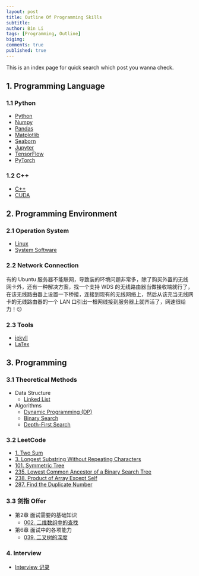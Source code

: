 ```yaml
---
layout: post
title: Outline Of Programming Skills
subtitle: 
author: Bin Li
tags: [Programming, Outline]
bigimg: 
comments: true
published: true
---
```


This is an index page for quick search which post you wanna check.

## 1. Programming Language
### 1.1 Python
* [Python](https://binlidaily.github.io/2018-10-16-python/)
* [Numpy](https://binlidaily.github.io/2018-10-16-numpy/)
* [Pandas](https://binlidaily.github.io/2018-10-08-pandas/)
* [Matplotlib](https://binlidaily.github.io/2018-10-23-matplotlib/)
* [Seaborn](https://binlidaily.github.io/2018-10-12-seaborn/)
* [Jupyter](https://binlidaily.github.io/2018-02-03-jupyter/)
* [TensorFlow](https://binlidaily.github.io/2018-01-07-tensorflow/)
* [PyTorch](https://binlidaily.github.io/2019-04-01-pytorch/)

### 1.2 C++
* [C++](https://binlidaily.github.io/2018-01-05-c-plus-plus)
* [CUDA](https://binlidaily.github.io/2018-02-15-cuda)

## 2. Programming Environment
### 2.1 Operation System
* [Linux](https://binlidaily.github.io/2018-01-05-linux/)
* [System Software](https://binlidaily.github.io/2018-03-30-system-software/)

### 2.2 Network Connection
有的 Ubuntu 服务器不能联网，导致装的环境问题非常多，除了购买外置的无线网卡外，还有一种解决方案，找一个支持 WDS 的无线路由器当做接收端就行了，在该无线路由器上设置一下桥接，连接到现有的无线网络上，然后从该充当无线网卡的无线路由器的一个 LAN 口引出一根网线接到服务器上就齐活了，网速很给力！😕

### 2.3 Tools
* [jekyll](https://binlidaily.github.io/2017-10-13-jekyll/)
* [LaTex](https://binlidaily.github.io/2017-12-29-latex/)

## 3. Programming
### 3.1 Theoretical Methods 
* Data Structure
    * [Linked List](https://binlidaily.github.io/2017-04-10-linked-list/)
* Algorithms
    * [Dynamic Programming (DP)](https://binlidaily.github.io/2019-02-25-dynamic-programming/)
    * [Binary Search](https://binlidaily.github.io/2019-02-25-binary-search/)
    * [Depth-First Search](https://binlidaily.github.io/2019-02-25-Depth-first-search/)

### 3.2 LeetCode
* [1. Two Sum](https://binlidaily.github.io/2018-11-25-two-sum/)
* [3. Longest Substring Without Repeating Characters](https://binlidaily.github.io/2018-12-10-Longest-Substring-Without-Repeating-Characters/)
* [101. Symmetric Tree](https://binlidaily.github.io/2019-01-03-(101.)Symmetric-Tree/)
* [235. Lowest Common Ancestor of a Binary Search Tree](https://binlidaily.github.io/2018-12-30-Lowest-Common-Ancestor-of-a-Binary-Tree/)
* [238. Product of Array Except Self](https://binlidaily.github.io/2018-12-06-Product-of-Array-Except-Self/)
* [287. Find the Duplicate Number](https://binlidaily.github.io/2018-12-03-Find-the-Duplicate-Number/)

### 3.3 剑指 Offer
* 第2章 面试需要的基础知识
    * [002. 二维数组中的查找](https://binlidaily.github.io/2019-02-25-(002.)-%E4%BA%8C%E7%BB%B4%E6%95%B0%E7%BB%84%E4%B8%AD%E7%9A%84%E6%9F%A5%E6%89%BE/)
* 第6章 面试中的各项能力
    * [039. 二叉树的深度](https://binlidaily.github.io/2019-04-18-(039)-二叉树的深度/)

### 4. Interview
* [Interview 记录](https://binlidaily.github.io/2019-02-22-interview/)
